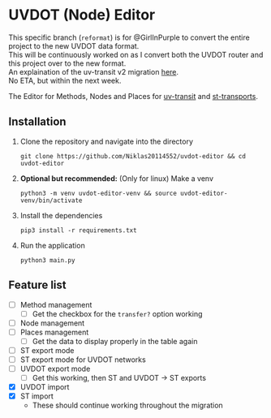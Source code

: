 # UVDOT (Node) Editor

This specific branch (`reformat`) is for @GirlInPurple to convert the entire project to the new UVDOT data format.\
This will be continuously worked on as I convert both the UVDOT router and this project over to the new format.\
An explaination of the uv-transit v2 migration [here](https://github.com/GirlInPurple/uv-transit/blob/node-port/technical.md#changes-in-2xx).\
No ETA, but within the next week.

The Editor for Methods, Nodes and Places for [uv-transit](https://github.com/GirlInPurple/uv-transit)
and [st-transports](https://github.com/Niklas20114552/st-transports).

## Installation

1. Clone the repository and navigate into the directory

   `git clone https://github.com/Niklas20114552/uvdot-editor && cd uvdot-editor`

2. **Optional but recommended:** (Only for linux) Make a venv

   `python3 -m venv uvdot-editor-venv && source uvdot-editor-venv/bin/activate`

3. Install the dependencies

   `pip3 install -r requirements.txt`

4. Run the application

   `python3 main.py`

## Feature list

- [ ] Method management
  - [ ] Get the checkbox for the `transfer?` option working
- [ ] Node management
- [ ] Places management
  - [ ] Get the data to display properly in the table again

- [ ] ST export mode
- [ ] ST export mode for UVDOT networks
- [ ] UVDOT export mode
  - [ ] Get this working, then ST and UVDOT -> ST exports

- [X] UVDOT import
- [X] ST import
  - These should continue working throughout the migration
